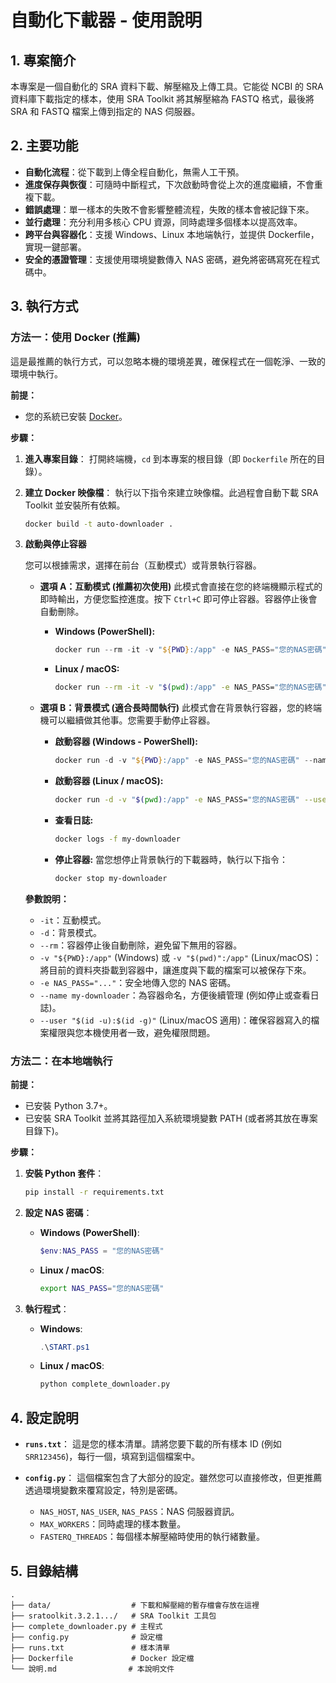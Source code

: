 # 自動化下載器 - 使用說明

## 1. 專案簡介

本專案是一個自動化的 SRA 資料下載、解壓縮及上傳工具。它能從 NCBI 的 SRA 資料庫下載指定的樣本，使用 SRA Toolkit 將其解壓縮為 FASTQ 格式，最後將 SRA 和 FASTQ 檔案上傳到指定的 NAS 伺服器。

## 2. 主要功能

- **自動化流程**：從下載到上傳全程自動化，無需人工干預。
- **進度保存與恢復**：可隨時中斷程式，下次啟動時會從上次的進度繼續，不會重複下載。
- **錯誤處理**：單一樣本的失敗不會影響整體流程，失敗的樣本會被記錄下來。
- **並行處理**：充分利用多核心 CPU 資源，同時處理多個樣本以提高效率。
- **跨平台與容器化**：支援 Windows、Linux 本地端執行，並提供 Dockerfile，實現一鍵部署。
- **安全的憑證管理**：支援使用環境變數傳入 NAS 密碼，避免將密碼寫死在程式碼中。

## 3. 執行方式

### 方法一：使用 Docker (推薦)

這是最推薦的執行方式，可以忽略本機的環境差異，確保程式在一個乾淨、一致的環境中執行。

**前提：**

- 您的系統已安裝 [Docker](https://www.docker.com/get-started)。

**步驟：**

1.  **進入專案目錄**：
    打開終端機，`cd` 到本專案的根目錄（即 `Dockerfile` 所在的目錄）。

2.  **建立 Docker 映像檔**：
    執行以下指令來建立映像檔。此過程會自動下載 SRA Toolkit 並安裝所有依賴。

    ```bash
    docker build -t auto-downloader .
    ```

3.  **啟動與停止容器**

    您可以根據需求，選擇在前台（互動模式）或背景執行容器。

    - **選項 A：互動模式 (推薦初次使用)**
      此模式會直接在您的終端機顯示程式的即時輸出，方便您監控進度。按下 `Ctrl+C` 即可停止容器。容器停止後會自動刪除。

      - **Windows (PowerShell):**
        ```powershell
        docker run --rm -it -v "${PWD}:/app" -e NAS_PASS="您的NAS密碼" --name my-downloader auto-downloader
        ```
      - **Linux / macOS:**
        ```bash
        docker run --rm -it -v "$(pwd):/app" -e NAS_PASS="您的NAS密碼" --user "$(id -u):$(id -g)" --name my-downloader auto-downloader
        ```

    - **選項 B：背景模式 (適合長時間執行)**
      此模式會在背景執行容器，您的終端機可以繼續做其他事。您需要手動停止容器。

      - **啟動容器 (Windows - PowerShell):**
        ```powershell
        docker run -d -v "${PWD}:/app" -e NAS_PASS="您的NAS密碼" --name my-downloader auto-downloader
        ```
      - **啟動容器 (Linux / macOS):**
        ```bash
        docker run -d -v "$(pwd):/app" -e NAS_PASS="您的NAS密碼" --user "$(id -u):$(id -g)" --name my-downloader auto-downloader
        ```
      - **查看日誌:**
        ```bash
        docker logs -f my-downloader
        ```
      - **停止容器:**
        當您想停止背景執行的下載器時，執行以下指令：
        ```bash
        docker stop my-downloader
        ```

    **參數說明：**

    - `-it`：互動模式。
    - `-d`：背景模式。
    - `--rm`：容器停止後自動刪除，避免留下無用的容器。
    - `-v "${PWD}:/app"` (Windows) 或 `-v "$(pwd)":/app"` (Linux/macOS)：將目前的資料夾掛載到容器中，讓進度與下載的檔案可以被保存下來。
    - `-e NAS_PASS="..."`：安全地傳入您的 NAS 密碼。
    - `--name my-downloader`：為容器命名，方便後續管理 (例如停止或查看日誌)。
    - `--user "$(id -u):$(id -g)"` (Linux/macOS 適用)：確保容器寫入的檔案權限與您本機使用者一致，避免權限問題。

### 方法二：在本地端執行

**前提：**

- 已安裝 Python 3.7+。
- 已安裝 SRA Toolkit 並將其路徑加入系統環境變數 PATH (或者將其放在專案目錄下)。

**步驟：**

1.  **安裝 Python 套件**：

    ```bash
    pip install -r requirements.txt
    ```

2.  **設定 NAS 密碼**：

    - **Windows (PowerShell)**:
      ```powershell
      $env:NAS_PASS = "您的NAS密碼"
      ```
    - **Linux / macOS**:
      ```bash
      export NAS_PASS="您的NAS密碼"
      ```

3.  **執行程式**：
    - **Windows**:
      ```powershell
      .\START.ps1
      ```
    - **Linux / macOS**:
      ```bash
      python complete_downloader.py
      ```

## 4. 設定說明

- **`runs.txt`**：
  這是您的樣本清單。請將您要下載的所有樣本 ID (例如 `SRR123456`)，每行一個，填寫到這個檔案中。

- **`config.py`**：
  這個檔案包含了大部分的設定。雖然您可以直接修改，但更推薦透過環境變數來覆寫設定，特別是密碼。
  - `NAS_HOST`, `NAS_USER`, `NAS_PASS`：NAS 伺服器資訊。
  - `MAX_WORKERS`：同時處理的樣本數量。
  - `FASTERQ_THREADS`：每個樣本解壓縮時使用的執行緒數量。

## 5. 目錄結構

```
.
├── data/                  # 下載和解壓縮的暫存檔會存放在這裡
├── sratoolkit.3.2.1.../   # SRA Toolkit 工具包
├── complete_downloader.py # 主程式
├── config.py              # 設定檔
├── runs.txt               # 樣本清單
├── Dockerfile             # Docker 設定檔
└── 說明.md                # 本說明文件
```
